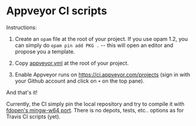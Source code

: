 # Appveyor CI scripts

Instructions:

1. Create an `opam` file at the root of your project. If you use opam
   1.2, you can simply do `opam pin add PKG .` -- this will open an
   editor and propose you a template.

2. Copy [appveyor.yml](https://raw.githubusercontent.com/ocaml/ocaml-ci-scripts/master/appveyor.yml)
   at the root of your project.

3. Enable Appveyor runs on
   https://ci.appveyor.com/projects (sign in with your
   Github account and click on `+` on the top pane).

And that's it!

Currently, the CI simply pin the local repository and try to compile it with
[fdopen's mingw-w64 port](https://fdopen.github.io/opam-repository-mingw/). There is no
depots, tests, etc.. options as for Travis CI scripts (yet).
